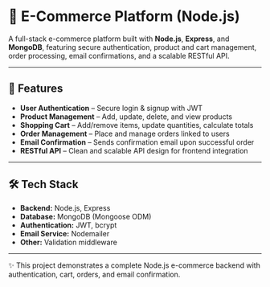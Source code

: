 # 🛒 E-Commerce Platform (Node.js)

A full-stack e-commerce platform built with **Node.js**, **Express**, and **MongoDB**, featuring secure authentication, product and cart management, order processing, email confirmations, and a scalable RESTful API.

---

## 🚀 Features
- **User Authentication** – Secure login & signup with JWT  
- **Product Management** – Add, update, delete, and view products  
- **Shopping Cart** – Add/remove items, update quantities, calculate totals  
- **Order Management** – Place and manage orders linked to users  
- **Email Confirmation** – Sends confirmation email upon successful order  
- **RESTful API** – Clean and scalable API design for frontend integration  

---

## 🛠️ Tech Stack
- **Backend:** Node.js, Express  
- **Database:** MongoDB (Mongoose ODM)  
- **Authentication:** JWT, bcrypt  
- **Email Service:** Nodemailer  
- **Other:** Validation middleware  

---

✨ This project demonstrates a complete Node.js e-commerce backend with authentication, cart, orders, and email confirmation.
